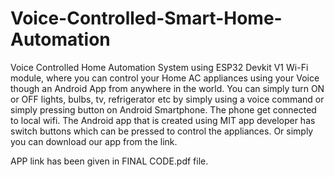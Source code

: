 # Voice-Controlled-Smart-Home-Automation
Voice Controlled Home Automation System using ESP32 Devkit V1 Wi-Fi module, where you can control your Home AC appliances using your Voice though an Android App from anywhere in the world. You can simply turn ON or OFF lights, bulbs, tv, refrigerator etc by simply using a voice command or simply pressing button on Android Smartphone.  The phone get connected to local wifi. The Android app that is created using MIT app developer has switch buttons which can be pressed to control the appliances. Or simply you can download our app from the link.

APP link has been given in FINAL CODE.pdf file.
